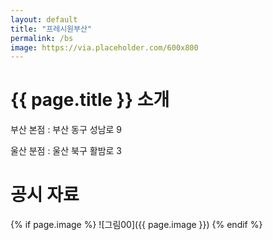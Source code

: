 ```yaml
---
layout: default
title: "프레시원부산"
permalink: /bs
image: https://via.placeholder.com/600x800
---
```


# {{ page.title }} 소개

부산 본점 : 부산 동구 성남로 9

울산 분점 : 울산 북구 활밤로 3

# 공시 자료

{% if page.image %}
![그림00]({{ page.image }})
{% endif %}
